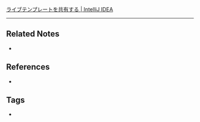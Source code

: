 [ライブテンプレートを共有する | IntelliJ IDEA](https://pleiades.io/help/idea/sharing-live-templates.html#example)[]()

----
## Related Notes
- 

## References
- 

## Tags
- 
